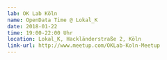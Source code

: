 ```yaml
---
lab: OK Lab Köln
name: OpenData Time @ Lokal_K
date: 2018-01-22
time: 19:00-22:00 Uhr
location: Lokal_K, Hackländerstraße 2, Köln
link-url: http://www.meetup.com/OKLab-Koln-Meetup
---
```

